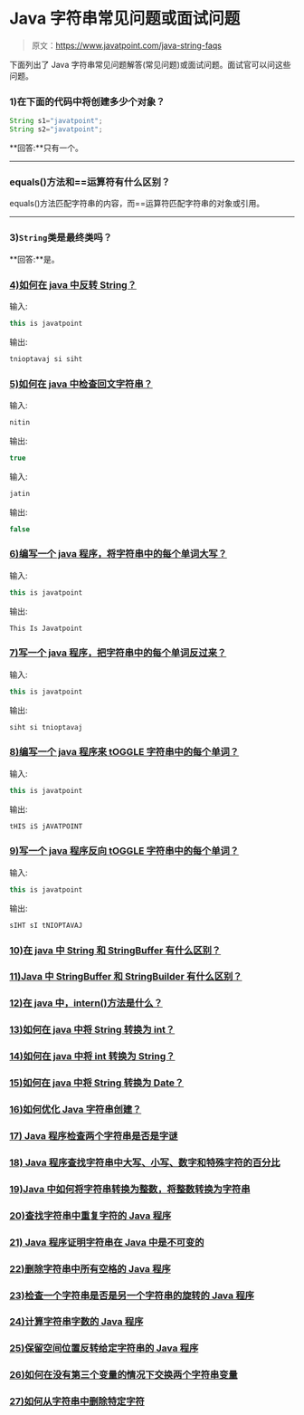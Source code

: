 # Java 字符串常见问题或面试问题

> 原文：<https://www.javatpoint.com/java-string-faqs>

下面列出了 Java 字符串常见问题解答(常见问题)或面试问题。面试官可以问这些问题。

### 1)在下面的代码中将创建多少个对象？

```java
String s1="javatpoint";
String s2="javatpoint";

```

**回答:**只有一个。

* * *

### equals()方法和==运算符有什么区别？

equals()方法匹配字符串的内容，而==运算符匹配字符串的对象或引用。

* * *

### 3)`String`类是最终类吗？

**回答:**是。

### [4)如何在 java 中反转 String？](how-to-reverse-string-in-java)

输入:

```java
this is javatpoint

```

输出:

```java
tnioptavaj si siht

```

### [5)如何在 java 中检查回文字符串？](how-to-check-palindrome-string-in-java)

输入:

```java
nitin

```

输出:

```java
true

```

输入:

```java
jatin

```

输出:

```java
false

```

### [6)编写一个 java 程序，将字符串中的每个单词大写？](java-program-to-capitalize-each-word-in-string)

输入:

```java
this is javatpoint

```

输出:

```java
This Is Javatpoint

```

### [7)写一个 java 程序，把字符串中的每个单词反过来？](java-program-to-reverse-each-word-in-string)

输入:

```java
this is javatpoint

```

输出:

```java
siht si tnioptavaj

```

### [8)编写一个 java 程序来 tOGGLE 字符串中的每个单词？](java-program-to-toggle-each-word-in-string)

输入:

```java
this is javatpoint

```

输出:

```java
tHIS iS jAVATPOINT

```

### [9)写一个 java 程序反向 tOGGLE 字符串中的每个单词？](java-program-to-reverse-toggle-each-word-in-string)

输入:

```java
this is javatpoint

```

输出:

```java
sIHT sI tNIOPTAVAJ

```

### [10)在 java 中 String 和 StringBuffer 有什么区别？](difference-between-string-and-stringbuffer)

### [11)Java 中 StringBuffer 和 StringBuilder 有什么区别？](difference-between-stringbuffer-and-stringbuilder)

### [12)在 java 中，intern()方法是什么？](java-string-intern)

### [13)如何在 java 中将 String 转换为 int？](java-string-to-int)

### [14)如何在 java 中将 int 转换为 String？](java-int-to-string)

### [15)如何在 java 中将 String 转换为 Date？](java-string-to-date)

### [16)如何优化 Java 字符串创建？](how-to-optimize-java-string-creation)

### [17) Java 程序检查两个字符串是否是字谜](java-program-to-check-whether-two-strings-are-anagram-or-not)

### [18) Java 程序查找字符串中大写、小写、数字和特殊字符的百分比](java-program-to-find-percentage-of-uppercase-lowercase-digits-and-special-characters)

### [19)Java 中如何将字符串转换为整数，将整数转换为字符串](how-to-convert-string-to-integer-and-integer-to-string-in-java)

### [20)查找字符串中重复字符的 Java 程序](java-program-to-find-duplicate-characters-in-a-string)

### [21) Java 程序证明字符串在 Java 中是不可变的](java-program-to-prove-that-strings-are-immutable-in-java)

### [22)删除字符串中所有空格的 Java 程序](java-program-to-remove-all-white-spaces-from-a-string)

### [23)检查一个字符串是否是另一个字符串的旋转的 Java 程序](java-program-to-check-whether-one-string-is-a-rotation-of-another)

### [24)计算字符串字数的 Java 程序](java-program-to-count-the-number-of-words-in-a-string)

### [25)保留空间位置反转给定字符串的 Java 程序](java-program-to-reverse-a-string-preserving-the-position-of-space)

### [26)如何在没有第三个变量的情况下交换两个字符串变量](how-to-swap-two-string-variables-without-using-third-variable-in-java)

### [27)如何从字符串中删除特定字符](how-to-remove-a-particular-character-from-a-string)